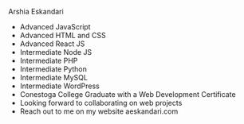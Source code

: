 Arshia Eskandari
- Advanced JavaScript
- Advanced HTML and CSS
- Advanced React JS
- Intermediate Node JS
- Intermediate PHP
- Intermediate Python
- Intermediate MySQL
- Intermediate WordPress
- Conestoga College Graduate with a Web Development Certificate
- Looking forward to collaborating on web projects
- Reach out to me on my website aeskandari.com

<!---
arshia-eskandari/arshia-eskandari is a ✨ special ✨ repository because its `README.md` (this file) appears on your GitHub profile.
You can click the Preview link to take a look at your changes.
--->
